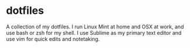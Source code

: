 # dotfiles

A collection of my dotfiles. I run Linux Mint at home and OSX at work,
and use bash or zsh for my shell. I use Sublime as my primary text editor
and use vim for quick edits and notetaking.
